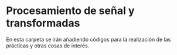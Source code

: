 # Procesamiento de señal y transformadas
En esta carpeta se irán añadiendo códigos para la realización de las prácticas y otras cosas de interés.
